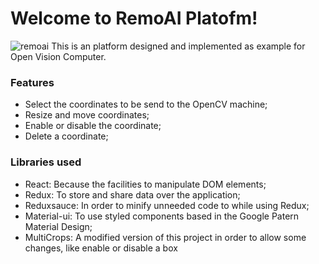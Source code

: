 # Welcome to RemoAI Platofm!

![remoai](https://i.ibb.co/C8d05JB/remoai.gif)
This is an platform designed and implemented as example for Open Vision Computer.

### Features
- Select the coordinates to be send to the OpenCV machine;
- Resize and move coordinates; 
- Enable or disable the coordinate;
- Delete a coordinate;


### Libraries used
- React: Because the facilities to manipulate DOM elements;
- Redux: To store and share data over the application;
- Reduxsauce: In order to minify unneeded code to while using Redux;
- Material-ui: To use styled components based in the Google Patern Material Design;
- MultiCrops: A modified version of this project in order to allow some changes, like enable or disable a box
